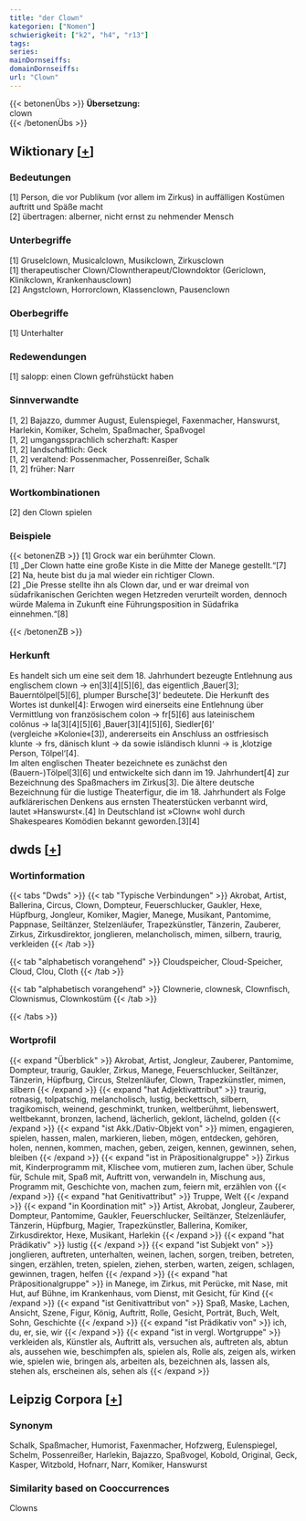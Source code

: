 ```yaml
---
title: "der Clown"
kategorien: ["Nomen"]
schwierigkeit: ["k2", "h4", "r13"]
tags:
series:
mainDornseiffs:
domainDornseiffs:
url: "Clown"
---
```


{{< betonenÜbs >}}
**Übersetzung:**  
clown  
{{< /betonenÜbs >}}

## Wiktionary [[+](https://de.wiktionary.org/wiki/Clown)]

### Bedeutungen
[1] Person, die vor Publikum (vor allem im Zirkus) in auffälligen Kostümen auftritt und Späße macht  
[2] übertragen: alberner, nicht ernst zu nehmender Mensch  

### Unterbegriffe
[1] Gruselclown, Musicalclown, Musikclown, Zirkusclown  
[1] therapeutischer Clown/Clowntherapeut/Clowndoktor (Gericlown, Klinikclown, Krankenhausclown)  
[2] Angstclown, Horrorclown, Klassenclown, Pausenclown  

### Oberbegriffe
[1] Unterhalter  

### Redewendungen
[1] salopp: einen Clown gefrühstückt haben  

### Sinnverwandte
[1, 2] Bajazzo, dummer August, Eulenspiegel, Faxenmacher, Hanswurst, Harlekin, Komiker, Schelm, Spaßmacher, Spaßvogel  
[1, 2] umgangssprachlich scherzhaft: Kasper  
[1, 2] landschaftlich: Geck  
[1, 2] veraltend: Possenmacher, Possenreißer, Schalk  
[1, 2] früher: Narr  

### Wortkombinationen
[2] den Clown spielen  

### Beispiele
{{< betonenZB >}}
[1] Grock war ein berühmter Clown.  
[1] „Der Clown hatte eine große Kiste in die Mitte der Manege gestellt.“[7]  
[2] Na, heute bist du ja mal wieder ein richtiger Clown.  
[2] „Die Presse stellte ihn als Clown dar, und er war dreimal von südafrikanischen Gerichten wegen Hetzreden verurteilt worden, dennoch würde Malema in Zukunft eine Führungsposition in Südafrika einnehmen.“[8]  

{{< /betonenZB >}}
### Herkunft
Es handelt sich um eine seit dem 18. Jahrhundert bezeugte Entlehnung aus englischem clown → en[3][4][5][6], das eigentlich ‚Bauer[3]; Bauerntölpel[5][6], plumper Bursche[3]‘ bedeutete. Die Herkunft des Wortes ist dunkel[4]: Erwogen wird einerseits eine Entlehnung über Vermittlung von französischem colon → fr[5][6] aus lateinischem colōnus → la[3][4][5][6] ‚Bauer[3][4][5][6], Siedler[6]‘ (vergleiche »Kolonie«[3]), andererseits ein Anschluss an ostfriesisch klunte → frs, dänisch klunt → da sowie isländisch klunni → is ‚klotzige Person, Tölpel‘[4].  
Im alten englischen Theater bezeichnete es zunächst den (Bauern-)Tölpel[3][6] und entwickelte sich dann im 19. Jahrhundert[4] zur Bezeichnung des Spaßmachers im Zirkus[3]. Die ältere deutsche Bezeichnung für die lustige Theaterfigur, die im 18. Jahrhundert als Folge aufklärerischen Denkens aus ernsten Theaterstücken verbannt wird, lautet »Hanswurst«.[4] In Deutschland ist »Clown« wohl durch Shakespeares Komödien bekannt geworden.[3][4]  



## dwds [[+](https://www.dwds.de/wb/Clown)]

### Wortinformation
{{< tabs "Dwds" >}}
{{< tab "Typische Verbindungen" >}}
Akrobat, Artist, Ballerina, Circus, Clown, Dompteur, Feuerschlucker, Gaukler, Hexe, Hüpfburg, Jongleur, Komiker, Magier, Manege, Musikant, Pantomime, Pappnase, Seiltänzer, Stelzenläufer, Trapezkünstler, Tänzerin, Zauberer, Zirkus, Zirkusdirektor, jonglieren, melancholisch, mimen, silbern, traurig, verkleiden
{{< /tab >}}

{{< tab "alphabetisch vorangehend" >}}
Cloudspeicher, Cloud-Speicher, Cloud, Clou, Cloth
{{< /tab >}}

{{< tab "alphabetisch vorangehend" >}}
Clownerie, clownesk, Clownfisch, Clownismus, Clownkostüm
{{< /tab >}}

{{< /tabs >}}

### Wortprofil
{{< expand "Überblick" >}} Akrobat, Artist, Jongleur, Zauberer, Pantomime, Dompteur, traurig, Gaukler, Zirkus, Manege, Feuerschlucker, Seiltänzer, Tänzerin, Hüpfburg, Circus, Stelzenläufer, Clown, Trapezkünstler, mimen, silbern {{< /expand >}}
{{< expand "hat Adjektivattribut" >}} traurig, rotnasig, tolpatschig, melancholisch, lustig, beckettsch, silbern, tragikomisch, weinend, geschminkt, trunken, weltberühmt, liebenswert, weltbekannt, bronzen, lachend, lächerlich, geklont, lächelnd, golden {{< /expand >}}
{{< expand "ist Akk./Dativ-Objekt von" >}} mimen, engagieren, spielen, hassen, malen, markieren, lieben, mögen, entdecken, gehören, holen, nennen, kommen, machen, geben, zeigen, kennen, gewinnen, sehen, bleiben {{< /expand >}}
{{< expand "ist in Präpositionalgruppe" >}} Zirkus mit, Kinderprogramm mit, Klischee vom, mutieren zum, lachen über, Schule für, Schule mit, Spaß mit, Auftritt von, verwandeln in, Mischung aus, Programm mit, Geschichte von, machen zum, feiern mit, erzählen von {{< /expand >}}
{{< expand "hat Genitivattribut" >}} Truppe, Welt {{< /expand >}}
{{< expand "in Koordination mit" >}} Artist, Akrobat, Jongleur, Zauberer, Dompteur, Pantomime, Gaukler, Feuerschlucker, Seiltänzer, Stelzenläufer, Tänzerin, Hüpfburg, Magier, Trapezkünstler, Ballerina, Komiker, Zirkusdirektor, Hexe, Musikant, Harlekin {{< /expand >}}
{{< expand "hat Prädikativ" >}} lustig {{< /expand >}}
{{< expand "ist Subjekt von" >}} jonglieren, auftreten, unterhalten, weinen, lachen, sorgen, treiben, betreten, singen, erzählen, treten, spielen, ziehen, sterben, warten, zeigen, schlagen, gewinnen, tragen, helfen {{< /expand >}}
{{< expand "hat Präpositionalgruppe" >}} in Manege, im Zirkus, mit Perücke, mit Nase, mit Hut, auf Bühne, im Krankenhaus, vom Dienst, mit Gesicht, für Kind {{< /expand >}}
{{< expand "ist Genitivattribut von" >}} Spaß, Maske, Lachen, Ansicht, Szene, Figur, König, Auftritt, Rolle, Gesicht, Porträt, Buch, Welt, Sohn, Geschichte {{< /expand >}}
{{< expand "ist Prädikativ von" >}} ich, du, er, sie, wir {{< /expand >}}
{{< expand "ist in vergl. Wortgruppe" >}} verkleiden als, Künstler als, Auftritt als, versuchen als, auftreten als, abtun als, aussehen wie, beschimpfen als, spielen als, Rolle als, zeigen als, wirken wie, spielen wie, bringen als, arbeiten als, bezeichnen als, lassen als, stehen als, erscheinen als, sehen als {{< /expand >}}

## Leipzig Corpora [[+](https://corpora.uni-leipzig.de/en/res?word=Clown&corpusId=deu_newscrawl-public_2018)]


### Synonym
Schalk, Spaßmacher, Humorist, Faxenmacher, Hofzwerg, Eulenspiegel, Schelm, Possenreißer, Harlekin, Bajazzo, Spaßvogel, Kobold, Original, Geck, Kasper, Witzbold, Hofnarr, Narr, Komiker, Hanswurst


### Similarity based on Cooccurrences
Clowns


